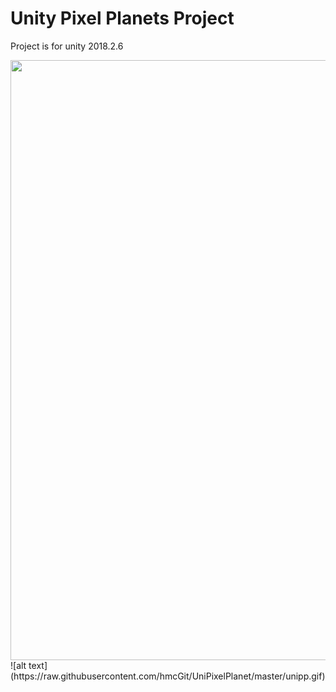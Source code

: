 # Unity Pixel Planets Project

Project is for unity 2018.2.6

<img src="https://raw.githubusercontent.com/hmcGit/UniPixelPlanet/master/unipp.gif" width="960">
![alt text](https://raw.githubusercontent.com/hmcGit/UniPixelPlanet/master/unipp.gif)
